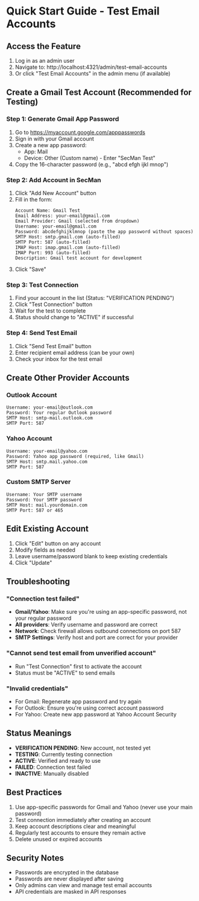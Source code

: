 # Quick Start Guide - Test Email Accounts

## Access the Feature
1. Log in as an admin user
2. Navigate to: http://localhost:4321/admin/test-email-accounts
3. Or click "Test Email Accounts" in the admin menu (if available)

## Create a Gmail Test Account (Recommended for Testing)

### Step 1: Generate Gmail App Password
1. Go to https://myaccount.google.com/apppasswords
2. Sign in with your Gmail account
3. Create a new app password:
   - App: Mail
   - Device: Other (Custom name) - Enter "SecMan Test"
4. Copy the 16-character password (e.g., "abcd efgh ijkl mnop")

### Step 2: Add Account in SecMan
1. Click "Add New Account" button
2. Fill in the form:
   ```
   Account Name: Gmail Test
   Email Address: your-email@gmail.com
   Email Provider: Gmail (selected from dropdown)
   Username: your-email@gmail.com
   Password: abcdefghijklmnop (paste the app password without spaces)
   SMTP Host: smtp.gmail.com (auto-filled)
   SMTP Port: 587 (auto-filled)
   IMAP Host: imap.gmail.com (auto-filled)
   IMAP Port: 993 (auto-filled)
   Description: Gmail test account for development
   ```
3. Click "Save"

### Step 3: Test Connection
1. Find your account in the list (Status: "VERIFICATION PENDING")
2. Click "Test Connection" button
3. Wait for the test to complete
4. Status should change to "ACTIVE" if successful

### Step 4: Send Test Email
1. Click "Send Test Email" button
2. Enter recipient email address (can be your own)
3. Check your inbox for the test email

## Create Other Provider Accounts

### Outlook Account
```
Username: your-email@outlook.com
Password: Your regular Outlook password
SMTP Host: smtp-mail.outlook.com
SMTP Port: 587
```

### Yahoo Account
```
Username: your-email@yahoo.com
Password: Yahoo app password (required, like Gmail)
SMTP Host: smtp.mail.yahoo.com
SMTP Port: 587
```

### Custom SMTP Server
```
Username: Your SMTP username
Password: Your SMTP password
SMTP Host: mail.yourdomain.com
SMTP Port: 587 or 465
```

## Edit Existing Account
1. Click "Edit" button on any account
2. Modify fields as needed
3. Leave username/password blank to keep existing credentials
4. Click "Update"

## Troubleshooting

### "Connection test failed"
- **Gmail/Yahoo**: Make sure you're using an app-specific password, not your regular password
- **All providers**: Verify username and password are correct
- **Network**: Check firewall allows outbound connections on port 587
- **SMTP Settings**: Verify host and port are correct for your provider

### "Cannot send test email from unverified account"
- Run "Test Connection" first to activate the account
- Status must be "ACTIVE" to send emails

### "Invalid credentials"
- For Gmail: Regenerate app password and try again
- For Outlook: Ensure you're using correct account password
- For Yahoo: Create new app password at Yahoo Account Security

## Status Meanings
- **VERIFICATION PENDING**: New account, not tested yet
- **TESTING**: Currently testing connection
- **ACTIVE**: Verified and ready to use
- **FAILED**: Connection test failed
- **INACTIVE**: Manually disabled

## Best Practices
1. Use app-specific passwords for Gmail and Yahoo (never use your main password)
2. Test connection immediately after creating an account
3. Keep account descriptions clear and meaningful
4. Regularly test accounts to ensure they remain active
5. Delete unused or expired accounts

## Security Notes
- Passwords are encrypted in the database
- Passwords are never displayed after saving
- Only admins can view and manage test email accounts
- API credentials are masked in API responses
